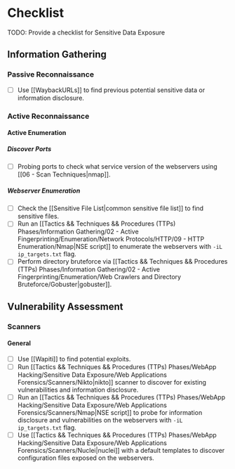 # Checklist

TODO: Provide a checklist for Sensitive Data Exposure

## Information Gathering

### Passive Reconnaissance

- [ ] Use [[WaybackURLs]] to find previous potential sensitive data or information disclosure.

### Active Reconnaissance

#### Active Enumeration

##### Discover Ports

- [ ] Probing ports to check what service version of the webservers using [[06 - Scan Techniques|nmap]].

##### Webserver Enumeration

- [ ] Check the [[Sensitive File List|common sensitive file list]] to find sensitive files.
- [ ] Run an [[Tactics && Techniques && Procedures (TTPs) Phases/Information Gathering/02 - Active Fingerprinting/Enumeration/Network Protocols/HTTP/09 - HTTP Enumeration/Nmap|NSE script]] to enumerate the webservers with `-iL ip_targets.txt` flag.
- [ ] Perform directory bruteforce via [[Tactics && Techniques && Procedures (TTPs) Phases/Information Gathering/02 - Active Fingerprinting/Enumeration/Web Crawlers and Directory Bruteforce/Gobuster|gobuster]].

## Vulnerability Assessment

### Scanners

#### General

- [ ] Use [[Wapiti]] to find potential exploits.
- [ ] Run [[Tactics && Techniques && Procedures (TTPs) Phases/WebApp Hacking/Sensitive Data Exposure/Web Applications Forensics/Scanners/Nikto|nikto]] scanner to discover for existing vulnerabilities and information disclosure.
- [ ] Run an [[Tactics && Techniques && Procedures (TTPs) Phases/WebApp Hacking/Sensitive Data Exposure/Web Applications Forensics/Scanners/Nmap|NSE script]] to probe for information disclosure and vulnerabilities on the webservers with `-iL ip_targets.txt` flag.
- [ ] Use [[Tactics && Techniques && Procedures (TTPs) Phases/WebApp Hacking/Sensitive Data Exposure/Web Applications Forensics/Scanners/Nuclei|nuclei]] with a default templates to discover configuration files exposed on the webservers.